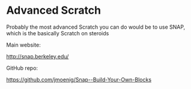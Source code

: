 Advanced Scratch
================

Probably the most advanced Scratch you can do would be to use SNAP, which is the basically Scratch on steroids

Main website:

http://snap.berkeley.edu/

GitHub repo:

https://github.com/jmoenig/Snap--Build-Your-Own-Blocks

